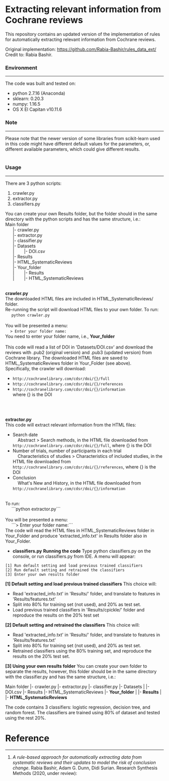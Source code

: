 # Extracting relevant information from Cochrane reviews
This repository contains an updated version of the implementation of rules for automatically extracting relevant information from Cochrane reviews. 

Original implementation: https://github.com/Rabia-Bashir/rules_data_ext/  
Credit to: Rabia Bashir.

### Environment
---
The code was built and tested on:
* python 2.7.16 (Anaconda)
* sklearn: 0.20.3
* numpy: 1.16.5
* OS X El Capitan v10.11.6

### Note
---
Please note that the newer version of some libraries from scikit-learn used in this code might have different default values for the parameters, or, different available parameters, which could give different results.<br />
<br />
### Usage
---
There are 3 python scripts:
1. crawler.py<br />
2. extractor.py<br />
3. classifiers.py<br />

You can create your own Results folder, but the folder should in the same directory with the python scripts and has the same structure, i.e.:
<br />
Main folder<br />
&nbsp;&nbsp;&nbsp;&nbsp;&nbsp;&nbsp;|- crawler.py<br />
&nbsp;&nbsp;&nbsp;&nbsp;&nbsp;&nbsp;|- extractor.py <br />
&nbsp;&nbsp;&nbsp;&nbsp;&nbsp;&nbsp;|- classifier.py <br />
&nbsp;&nbsp;&nbsp;&nbsp;&nbsp;&nbsp;|- Datasets <br />
&nbsp;&nbsp;&nbsp;&nbsp;&nbsp;&nbsp;|&nbsp;&nbsp;&nbsp;&nbsp;&nbsp;&nbsp;&nbsp;&nbsp;|- DOI.csv <br />
&nbsp;&nbsp;&nbsp;&nbsp;&nbsp;&nbsp;|- Results <br />
&nbsp;&nbsp;&nbsp;&nbsp;&nbsp;&nbsp;|- HTML_SystematicReviews <br />
&nbsp;&nbsp;&nbsp;&nbsp;&nbsp;&nbsp;|- Your_folder <br />
&nbsp;&nbsp;&nbsp;&nbsp;&nbsp;&nbsp;|&nbsp;&nbsp;&nbsp;&nbsp;&nbsp;&nbsp;&nbsp;&nbsp;|- Results <br />
&nbsp;&nbsp;&nbsp;&nbsp;&nbsp;&nbsp;|&nbsp;&nbsp;&nbsp;&nbsp;&nbsp;&nbsp;&nbsp;&nbsp;|- HTML_SystematicReviews <br />
<br />

**crawler.py**<br />
The downloaded HTML files are included in HTML_SystematicReviews/ folder.<br />
Re-running the script will download HTML files to your own folder. To run:<br />
&nbsp;&nbsp;&nbsp;&nbsp; ```python crawler.py``` <br /><br />
You will be presented a menu:<br />
&nbsp;&nbsp;&nbsp;&nbsp;```> Enter your folder name:```
<br />
You need to enter your folder name, i.e., **Your_folder**
<br /><br />
This code will read a list of DOI in 'Datasets/DOI.csv' and download the reviews with .pub2 (original version) and .pub3 (updated version) from Cochrane library. The downloaded HTML files are saved to HTML_SystematicReviews folder in Your_Folder (see above).
<br />
Specifically, the crawler will download:<br />
- ```http://cochranelibrary.com/cdsr/doi/{}/full```<br />
- ```http://cochranelibrary.com/cdsr/doi/{}/references```<br />
- ```http://cochranelibrary.com/cdsr/doi/{}/information```<br />
where {} is the DOI
<br />
<br />

**extractor.py**<br />
This code will extract relevant information from the HTML files:
- Search date<br />
&nbsp;&nbsp;&nbsp;&nbsp;Abstract > Search methods, in the HTML file downloaded from ```http://cochranelibrary.com/cdsr/doi/{}/full```, where {} is the DOI<br />
- Number of trials, number of participants in each trial<br />
&nbsp;&nbsp;&nbsp;&nbsp;Characteristics of studies > Characteristics of included studies, in the HTML file downloaded from ```http://cochranelibrary.com/cdsr/doi/{}/references```, where {} is the DOI<br />
- Conclusion<br />
&nbsp;&nbsp;&nbsp;&nbsp;What's New and History, in the HTML file downloaded from ```http://cochranelibrary.com/cdsr/doi/{}/information```<br />
<br />
To run:<br />
&nbsp;&nbsp;&nbsp;&nbsp; ```python extractor.py``` <br /><br />
You will be presented a menu:<br />
&nbsp;&nbsp;&nbsp;&nbsp; ```> Enter your folder name:``` 
<br />
The code will read the HTML files in HTML_SystematicReviews folder in Your_Folder and produce 'extracted_info.txt' in Results folder also in Your_Folder.<br />









* **classifiers.py**
**Running the code**
Type   python classifiers.py    on the console, or run classifiers.py from IDE. A menu will appear:
```
[1] Run default setting and load previous trained classifiers
[2] Run default setting and retrained the classifiers
[3] Enter your own results folder
```
**[1] Default setting and load previous trained classifiers**
This choice will:
- Read 'extracted_info.txt' in 'Results/' folder, and translate to features in 'Results/features.txt'
- Split into 80% for training set (not used), and 20% as test set.
- Load previous trained classifiers in 'Results/cpickle/' folder and reproduce the results on the 20% test set

**[2] Default setting and retrained the classifiers**
This choice will:
- Read 'extracted_info.txt' in 'Results/' folder, and translate to features in 'Results/features.txt'
- Split into 80% for training set (not used), and 20% as test set.
- Retrained classifiers using the 80% training set, and reproduce the results on the 20% test set.

**[3] Using your own results folder**
You can create your own folder to separate the results, however, this folder should be in the same directory with the classifier.py and has the same structure, i.e.:

Main folder
  |- crawler.py
  |- extractor.py
  |- classifier.py
  |- Datasets
  |    |- DOI.csv
  |- Results
  |- HTML_SystematicReviews
  |- **Your_folder**
  |     |- **Results**
  |     |- **HTML_SystematicReviews**


The code contains 3 classifiers: logistic regression, decision tree, and random forest. The classifiers are trained using 80% of dataset and tested using the rest 20%.







# Reference
---
1. *A rule-based approach for automatically extracting data from systematic reviews and their updates to model the risk of conclusion change*. Rabia Bashir, Adam G. Dunn, Didi Surian. Research Synthesis Methods (2020, under review):
